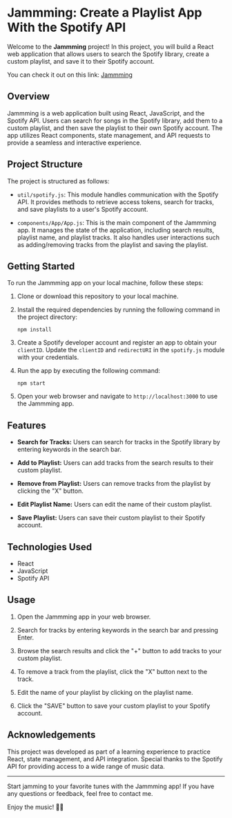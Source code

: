 # Jammming: Create a Playlist App With the Spotify API 

Welcome to the **Jammming** project! In this project, you will build a React web application that allows users to search the Spotify library, create a custom playlist, and save it to their Spotify account.

You can check it out on this link: [Jammming](https://black-jack-game-alpha.vercel.app/) 

## Overview

Jammming is a web application built using React, JavaScript, and the Spotify API. Users can search for songs in the Spotify library, add them to a custom playlist, and then save the playlist to their own Spotify account. The app utilizes React components, state management, and API requests to provide a seamless and interactive experience.

## Project Structure

The project is structured as follows:

- `util/spotify.js`: This module handles communication with the Spotify API. It provides methods to retrieve access tokens, search for tracks, and save playlists to a user's Spotify account.

- `components/App/App.js`: This is the main component of the Jammming app. It manages the state of the application, including search results, playlist name, and playlist tracks. It also handles user interactions such as adding/removing tracks from the playlist and saving the playlist.

## Getting Started

To run the Jammming app on your local machine, follow these steps:

1. Clone or download this repository to your local machine.

2. Install the required dependencies by running the following command in the project directory:
   ```
   npm install
   ```

3. Create a Spotify developer account and register an app to obtain your `clientID`. Update the `clientID` and `redirectURI` in the `spotify.js` module with your credentials.

4. Run the app by executing the following command:
   ```
   npm start
   ```

5. Open your web browser and navigate to `http://localhost:3000` to use the Jammming app.

## Features

- **Search for Tracks:** Users can search for tracks in the Spotify library by entering keywords in the search bar.

- **Add to Playlist:** Users can add tracks from the search results to their custom playlist.

- **Remove from Playlist:** Users can remove tracks from the playlist by clicking the "X" button.

- **Edit Playlist Name:** Users can edit the name of their custom playlist.

- **Save Playlist:** Users can save their custom playlist to their Spotify account.

## Technologies Used

- React
- JavaScript
- Spotify API

## Usage

1. Open the Jammming app in your web browser.

2. Search for tracks by entering keywords in the search bar and pressing Enter.

3. Browse the search results and click the "+" button to add tracks to your custom playlist.

4. To remove a track from the playlist, click the "X" button next to the track.

5. Edit the name of your playlist by clicking on the playlist name.

6. Click the "SAVE" button to save your custom playlist to your Spotify account.

## Acknowledgements

This project was developed as part of a learning experience to practice React, state management, and API integration. Special thanks to the Spotify API for providing access to a wide range of music data.

---

Start jamming to your favorite tunes with the Jammming app! If you have any questions or feedback, feel free to contact me.

Enjoy the music! 🎵🎶
